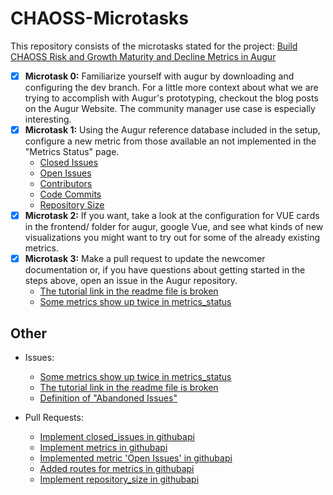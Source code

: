 # CHAOSS-Microtasks
This repository consists of the microtasks stated for the project: [Build CHAOSS Risk and Growth Maturity and Decline Metrics in Augur
](https://github.com/chaoss/wg-gmd/issues/82)

- [X] **Microtask 0:** Familiarize yourself with augur by downloading and configuring the dev branch. For a little more context about what we are trying to accomplish with Augur's prototyping, checkout the blog posts on the Augur Website. The community manager use case is especially interesting.
- [X] **Microtask 1:** Using the Augur reference database included in the setup, configure a new metric from those available an not implemented in the "Metrics Status" page.
  - [Closed Issues](https://github.com/chaoss/augur/commit/ef733533c4389628cfc814294a6509932447583d)
  - [Open Issues](https://github.com/chaoss/augur/commit/cf5467f52b16442520d75b5b59610e775fd3db8a)
  - [Contributors](https://github.com/chaoss/augur/commit/01e98b073c498c3a5be33b7493e2a2b3e9ddeb77)
  - [Code Commits](https://github.com/chaoss/augur/commit/65386bf8da4aab351266e72bff7d4d7e10bf95bd)
  - [Repository Size](https://github.com/chaoss/augur/pull/257/commits/887b9c2192a510712f6533fedc5d6b3124df1eb2)
- [X] **Microtask 2:** If you want, take a look at the configuration for VUE cards in the frontend/ folder for augur, google Vue, and see what kinds of new visualizations you might want to try out for some of the already existing metrics.
- [X] **Microtask 3:** Make a pull request to update the newcomer documentation or, if you have questions about getting started in the steps above, open an issue in the Augur repository.
  - [The tutorial link in the readme file is broken](https://github.com/chaoss/augur/issues/217)
  - [Some metrics show up twice in metrics_status](https://github.com/chaoss/augur/issues/231)

## Other
- Issues:
  - [Some metrics show up twice in metrics_status](https://github.com/chaoss/augur/issues/231)
  - [The tutorial link in the readme file is broken](https://github.com/chaoss/augur/issues/217)
  - [Definition of "Abandoned Issues"](https://github.com/chaoss/wg-gmd/issues/134)
  
- Pull Requests:
  - [Implement closed_issues in githubapi](https://github.com/chaoss/augur/pull/218)
  - [Implement metrics in githubapi](https://github.com/chaoss/augur/pull/222)
  - [Implemented metric 'Open Issues' in githubapi](https://github.com/chaoss/augur/pull/230)
  - [Added routes for metrics in githubapi](https://github.com/chaoss/augur/pull/250)
  - [Implement repository_size in githubapi](https://github.com/chaoss/augur/pull/257)
